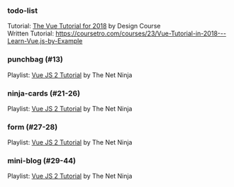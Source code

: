 ### todo-list
Tutorial: [The Vue Tutorial for 2018](https://www.youtube.com/watch?v=78tNYZUS-ps) by Design Course             
Written Tutorial: https://coursetro.com/courses/23/Vue-Tutorial-in-2018---Learn-Vue.js-by-Example                      

### punchbag (#13)
Playlist: [Vue JS 2 Tutorial](https://www.youtube.com/playlist?list=PL4cUxeGkcC9gQcYgjhBoeQH7wiAyZNrYa) by The Net Ninja  

### ninja-cards (#21-26)   
Playlist: [Vue JS 2 Tutorial](https://www.youtube.com/playlist?list=PL4cUxeGkcC9gQcYgjhBoeQH7wiAyZNrYa) by The Net Ninja  

### form (#27-28)   
Playlist: [Vue JS 2 Tutorial](https://www.youtube.com/playlist?list=PL4cUxeGkcC9gQcYgjhBoeQH7wiAyZNrYa) by The Net Ninja  

### mini-blog (#29-44) 
Playlist: [Vue JS 2 Tutorial](https://www.youtube.com/playlist?list=PL4cUxeGkcC9gQcYgjhBoeQH7wiAyZNrYa) by The Net Ninja  

